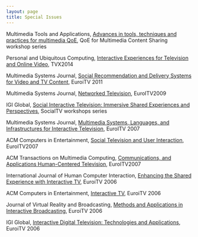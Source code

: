 ```yaml
---
layout: page
title: Special Issues
---
```

Multimedia Tools and Applications, [Advances in tools, techniques and practices for multimedia QoE](http://link.springer.com/article/10.1007%2Fs11042-014-2203-z), QoE for Multimedia Content Sharing workshop series

Personal and Ubiquitous Computing, [Interactive Experiences for Television and Online Video](http://pucitvandvideoexperiences.wordpress.com), TVX2014

Multimedia Systems Journal, [Social Recommendation and Delivery Systems for Video and TV Content](http://link.springer.com/article/10.1007/s00530-013-0345-x), EuroiTV 2011

Multimedia Systems Journal,	[Networked Television](http://link.springer.com/journal/530/17/1/page/1), EuroITV2009

IGI Global, [Social Interactive Television: Immersive Shared Experiences and Perspectives](http://www.igi-global.com/book/social-interactive-television/916), SocialTV workshops series

Multimedia Systems Journal,	[Multimedia Systems, Languages, and Infrastructures for Interactive Television](http://link.springer.com/journal/530/14/2/), EuroITV 2007

ACM Computers in Entertainment, [Social Television and User Interaction](http://dl.acm.org/citation.cfm?doid=1350843.1350847), EuroITV2007

ACM Transactions on Multimedia Computing, [Communications, and Applications Human-Centered Television](http://dl.acm.org/citation.cfm?id=1412196&picked=prox&CFID=424629405&CFTOKEN=37349639), EuroITV2007

International Journal of Human Computer Interaction, [Enhancing the Shared Experience with Interactive TV](http://www.tandfonline.com/toc/hihc20/24/2#.VBa2-aOuQ5c), EuroiTV 2006

ACM Computers in Entertainment, [Interactive TV](http://dl.acm.org/citation.cfm?id=1279540&picked=prox&cfid=426430114&cftoken=73078372), EuroiTV 2006

Journal of Virtual Reality and Broadcasting, [Methods and Applications in Interactive Broadcasting](http://www.jvrb.org/past-issues/4.2007), EuroiTV 2006

IGI Global, [Interactive Digital Television: Technologies and Applications](http://www.igi-global.com/book/interactive-digital-television/640), EuroiTV 2006

